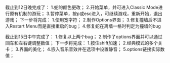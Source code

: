 截止到12日晚完成了：
1.蛇的颜色更改；
2.开始菜单，并可进入Classic Mode进行原有机制的游玩；
3.暂停菜单，按p或esc进入，可继续游戏，重新开始，退出游戏；
下一步将完成：
1.使用宽字符；
2.制作Options界面；
3.修复撞墙后不进入Restart Menu而是直接重启的bug；
4.修复蛇在离墙一格时判定为撞墙的bug

截止到15日中午完成了：
1.修复以上两个bug；
2.制作了options界面并可以通过回车和左右键调整数值；
下一步将完成：
1.按住shift加速；
2.经典模式的多个关卡；
3.界面的美化；
4.嵌入音乐音效并在选项中设置静音；
5.options链接实际数值；
